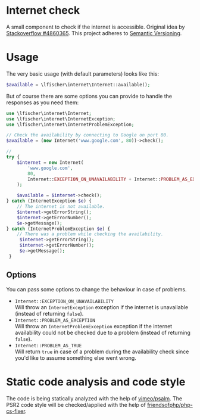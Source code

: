 # Internet check

A small component to check if the internet is accessible. Original idea by [Stackoverflow #4860365](http://stackoverflow.com/questions/4860365/determine-in-php-script-if-connected-to-internet).
This project adheres to [Semantic Versioning](https://semver.org/spec/v2.0.0.html).
 
# Usage

The very basic usage (with default parameters) looks like this:

```php
$available = \lfischer\internet\Internet::available();
```

But of course there are some options you can provide to handle the responses as you need them:

```php
use \lfischer\internet\Internet;
use \lfischer\internet\InternetException;
use \lfischer\internet\InternetProblemException;

// Check the availability by connecting to Google on port 80.
$available = (new Internet('www.google.com', 80))->check();

//
try {
    $internet = new Internet(
        'www.google.com', 
        80, 
        Internet::EXCEPTION_ON_UNAVAILABILITY + Internet::PROBLEM_AS_EXCEPTION
    );

    $available = $internet->check();
} catch (InternetException $e) {
    // The internet is not available.
    $internet->getErrorString();
    $internet->getErrorNumber();
    $e->getMessage();
} catch (InternetProblemException $e) {
    // There was a problem while checking the availability.
     $internet->getErrorString();
     $internet->getErrorNumber();
     $e->getMessage();
 }
```

## Options

You can pass some options to change the behaviour in case of problems.

- `Internet::EXCEPTION_ON_UNAVAILABILITY`\
Will throw an `InternetException` exception if the internet is unavailable (instead of returning `false`).
- `Internet::PROBLEM_AS_EXCEPTION`\
Will throw an `InternetProblemException` exception if the internet availability could not be checked due to a problem (instead of returning `false`).
- `Internet::PROBLEM_AS_TRUE`\
Will return `true` in case of a problem during the availability check since you'd like to assume something else went wrong.

# Static code analysis and code style

The code is being statically analyzed with the help of [vimeo/psalm](https://packagist.org/packages/vimeo/psalm). The PSR2 code style will be checked/applied with the help of [friendsofphp/php-cs-fixer](https://packagist.org/packages/friendsofphp/php-cs-fixer).
